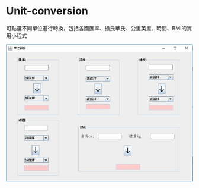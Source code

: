 # Unit-conversion
可點選不同單位進行轉換，包括各國匯率、攝氏華氏、公里英里、時間、BMI的實用小程式

![image](https://github.com/Chun-Ching/Unit-conversion/blob/master/%E5%96%AE%E4%BD%8D%E8%BD%89%E6%8F%9B.jpg)
